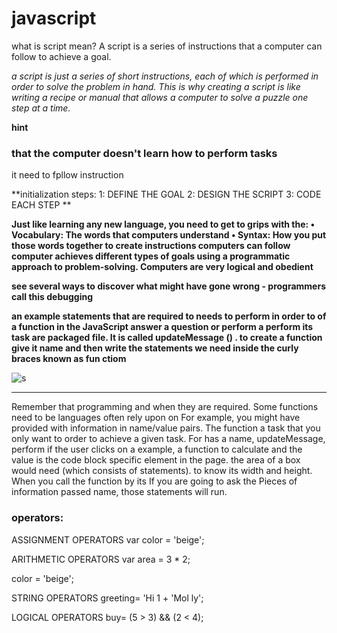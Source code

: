 
# javascript
what is script mean?
A script is a series of instructions that a
computer can follow to achieve a goal. 

_a script is just a series of short
instructions,
each of which is performed in order
to solve the problem in hand. This is why creating a
script is like writing a recipe or manual that allows a
computer to solve a puzzle one step at a time._

**hint**
### that the computer doesn't learn how to perform tasks
it need to fpllow instruction


**initialization steps:
1: DEFINE THE GOAL 
2: DESIGN THE SCRIPT 
3: CODE EACH STEP **

**Just like learning any new language, you need
to get to grips with the:
• Vocabulary: The words that computers
understand
• Syntax: How you put those words together to
create instructions computers can follow 
computer achieves different types of goals using
a programmatic approach to problem-solving. 
Computers are very logical and obedient**

**see several ways to discover
what might have gone wrong - programmers call
this debugging**

**an example
statements that are required to needs to perform in order to of a function in the JavaScript
answer a question or perform a perform its task are packaged file. It is called updateMessage () . 
to create a function give it name and then write the statements we need inside  the curly braces
known as fun ctiom**

![s](https://cdn.computerhoy.com/sites/navi.axelspringer.es/public/media/image/2019/03/javascript.jpg)
___________________________
Remember that programming
and when they are required. Some functions need to be languages often rely upon on
For example, you might have provided with information in name/value pairs. The function
a task that you only want to order to achieve a given task. For has a name, updateMessage,
perform if the user clicks on a example, a function to calculate and the value is the code block
specific element in the page. the area of a box would need (which consists of statements).
to know its width and height. When you call the function by its
If you are going to ask the Pieces of information passed name, those statements will run. 

### operators: 

ASSIGNMENT OPERATORS 
var color = 'beige'; 

ARITHMETIC OPERATORS 
var area = 3 * 2; 

color = 'beige'; 

STRING OPERATORS 
greeting= 'Hi 1 + 'Mol ly'; 

LOGICAL OPERATORS 
buy= (5 > 3) && (2 < 4); 



